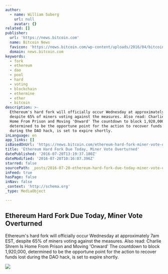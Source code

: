 ```yaml
---
author:
  - name: William Suberg
    url: null
    avatar: {}
related: []
publisher:
  url: 'https://news.bitcoin.com'
  name: Bitcoin News
  favicon: 'https://news.bitcoin.com/wp-content/uploads/2016/04/bitcoin_fav.png'
  domain: news.bitcoin.com
keywords:
  - fork
  - ethereum
  - dao
  - pool
  - hard
  - voting
  - blockchain
  - ethermine
  - ether
  - bitcoin
description: >-
  Ethereum's hard fork will officially occur Wednesday at approximately 7am EST,
  despite 65% of miners voting against the measures. Also read: Charlie Shrem Is
  Home From Prison and Moving 'Onward' The countdown to block 1,920,000,
  determined to be the opportune point for the action to recover funds lost
  during the DAO hack, is set to expire shortly.
inLanguage: en
app_links: []
isBasedOnUrl: 'https://news.bitcoin.com/ethereum-hard-fork-miner-vote-overturned/'
title: 'Ethereum Hard Fork Due Today, Miner Vote Overturned'
datePublished: '2016-07-20T13:19:37.180Z'
dateModified: '2016-07-20T10:16:07.396Z'
starred: false
sourcePath: _posts/2016-07-20-ethereum-hard-fork-due-today-miner-vote-overturned.md
inFeed: true
hasPage: false
inNav: false
_context: 'http://schema.org'
_type: MediaObject

---
```

<article style=""><h1>Ethereum Hard Fork Due Today, Miner Vote Overturned</h1><p>Ethereum's hard fork will officially occur Wednesday at approximately 7am EST, despite 65% of miners voting against the measures. Also read: Charlie Shrem Is Home From Prison and Moving 'Onward' The countdown to block 1,920,000, determined to be the opportune point for the action to recover funds lost during the DAO hack, is set to expire shortly.</p><img src="https://news.bitcoin.com/wp-content/uploads/2016/07/fork.jpg" /></article>